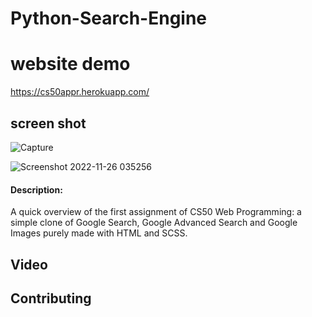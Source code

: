 # Python-Search-Engine
# website demo 
https://cs50appr.herokuapp.com/

## screen shot
![Capture](https://user-images.githubusercontent.com/26390139/204091286-c6676c9e-986b-40a6-9e2e-2015642ead52.PNG)


![Screenshot 2022-11-26 035256](https://user-images.githubusercontent.com/26390139/204089956-01da4afa-fa0c-42dd-a2bd-b2594ce8582b.png)


#### Description:
A quick overview of the first assignment of CS50 Web Programming: a simple clone of Google Search, Google Advanced Search and Google Images purely made with HTML and SCSS.
## Video

## Contributing
